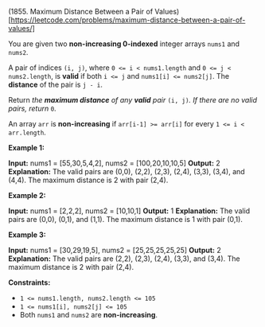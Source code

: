 (1855. Maximum Distance Between a Pair of Values)[https://leetcode.com/problems/maximum-distance-between-a-pair-of-values/]

You are given two **non-increasing 0-indexed** integer arrays `nums1`​​​​​​ and `nums2`​​​​​​.

A pair of indices `(i, j)`, where `0 <= i < nums1.length` and `0 <= j < nums2.length`, is **valid** if both `i <= j` and `nums1[i] <= nums2[j]`. The **distance** of the pair is `j - i`​​​​.

Return _the **maximum distance** of any **valid** pair_ `(i, j)`_. If there are no valid pairs, return_ `0`.

An array `arr` is **non-increasing** if `arr[i-1] >= arr[i]` for every `1 <= i < arr.length`.

**Example 1:**

**Input:** nums1 = \[55,30,5,4,2\], nums2 = \[100,20,10,10,5\]
**Output:** 2
**Explanation:** The valid pairs are (0,0), (2,2), (2,3), (2,4), (3,3), (3,4), and (4,4).
The maximum distance is 2 with pair (2,4).

**Example 2:**

**Input:** nums1 = \[2,2,2\], nums2 = \[10,10,1\]
**Output:** 1
**Explanation:** The valid pairs are (0,0), (0,1), and (1,1).
The maximum distance is 1 with pair (0,1).

**Example 3:**

**Input:** nums1 = \[30,29,19,5\], nums2 = \[25,25,25,25,25\]
**Output:** 2
**Explanation:** The valid pairs are (2,2), (2,3), (2,4), (3,3), and (3,4).
The maximum distance is 2 with pair (2,4).

**Constraints:**

*   `1 <= nums1.length, nums2.length <= 105`
*   `1 <= nums1[i], nums2[j] <= 105`
*   Both `nums1` and `nums2` are **non-increasing**.